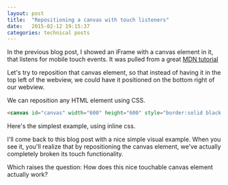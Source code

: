 ```yaml
---
layout: post
title:  "Repositioning a canvas with touch listeners"
date:   2015-02-12 19:15:37
categories: technical posts
---
```


In the previous blog post, I showed an iFrame with a canvas element in it, that listens for mobile touch events. It was pulled from a great [MDN tutorial](https://developer.mozilla.org/en-US/docs/Web/Guide/Events/Touch_events)

Let's try to reposition that canvas element, so that instead of having it in the top left of the webview, we could have it positioned on the bottom right of our webview.

We can reposition any HTML element using CSS.


```html
<canvas id="canvas" width="600" height="600" style="border:solid black 1px; bottom:0; right:0; position:fixed; ">
```

Here's the simplest example, using inline css.

I'll come back to this blog post with a nice simple visual example.
When you see it, you'll realize that by repositioning the canvas element, we've actually completely broken its touch functionality.


Which raises the question:
How does this nice touchable canvas element actually work?
